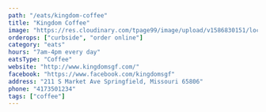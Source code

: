 ```yaml
---
path: "/eats/kingdom-coffee"
title: "Kingdom Coffee"
image: "https://res.cloudinary.com/tpage99/image/upload/v1586830151/local417eats/local417eatslogo.png"
orderops: ["curbside", "order online"]
category: "eats"
hours: "7am-4pm every day"
eatsType: "Coffee"
website: "http://www.kingdomsgf.com/"
facebook: "https://www.facebook.com/kingdomsgf"
address: "211 S Market Ave Springfield, Missouri 65806"
phone: "4173501234"
tags: ["coffee"]
---
```

